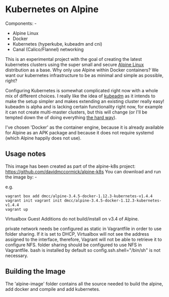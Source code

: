 # Kubernetes on Alpine

Components: -
* Alpine Linux
* Docker
* Kubernetes (hyperkube, kubeadm and cni)
* Canal (Calico/Flannel) networking

This is an experimental project with the goal of creating the latest kubernetes clusters using the super small and secure [Alpine Linux](https://www.alpinelinux.org/) distribution as a base.  Why only use Alpine within Docker containers?  We want our kubernetes infrastructure to be as minimal and simple as possible, right?

Configuring Kubernetes is somewhat complicated right now with a whole mix of different choices.  I really like the idea of [kubeadm](http://kubernetes.io/docs/getting-started-guides/kubeadm/) as it intends to make the setup simpler and makes extending an existing cluster really easy!  kubeadm is alpha and is lacking certain functionality right now, for example it can not create multi-master clusters, but this will change (or I'll be tempted down the of doing everything [the hard way](https://github.com/kelseyhightower/kubernetes-the-hard-way)).

I've chosen 'Docker' as the container engine, because it is already available for Alpine as an APK package and because it does not require systemd (which Alpine happily does not use).

## Usage notes

This image has been created as part of the alpine-k8s project: https://github.com/davidmccormick/alpine-k8s You can download and run the image by: -

e.g.

```
vagrant box add dmcc/alpine-3.4.5-docker-1.12.3-kubernetes-v1.4.4
vagrant init vagrant init dmcc/alpine-3.4.5-docker-1.12.3-kubernetes-v1.4.4
vagrant up
```

Virtualbox Guest Additions do not build/install on v3.4 of Alpine.

private network needs be configured as static in Vagrantfile in order to use folder sharing. If it is set to DHCP, Virtualbox will not see the address assigned to the interface, therefore, Vagrant will not be able to retrieve it to configure NFS.
folder sharing should be configured to use NFS in Vagrantfile.
bash is installed by default so config.ssh.shell="/bin/sh" is not necessary.

## Building the Image

The 'alpine-image' folder contains all the source needed to build the alpine, add docker and compile and add kubernetes.
